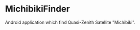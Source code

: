 MichibikiFinder
===============

Android application which find Quasi-Zenith Satellite "Michibiki".
